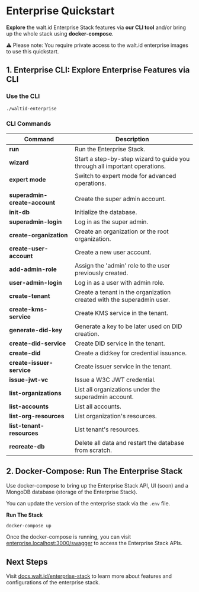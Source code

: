 # Enterprise Quickstart

**Explore** the walt.id Enterprise Stack features via **our CLI tool** and/or bring up the whole stack using **docker-compose**.

⚠️ Please note: You require private access to the walt.id enterprise images to use this quickstart.

## 1. Enterprise CLI: Explore Enterprise Features via CLI 

### Use the CLI
```bash
./waltid-enterprise
```

### CLI Commands

| Command                        | Description                                                                 |
|--------------------------------|-----------------------------------------------------------------------------|
| **run**                        | Run the Enterprise Stack.                                                   |
| **wizard**                     | Start a step-by-step wizard to guide you through all important operations.  |
| **expert mode**                | Switch to expert mode for advanced operations.                              |
|                                |                                                                             |
| **superadmin-create-account**  | Create the super admin account.                                             |
| **init-db**                    | Initialize the database.                                                    |
| **superadmin-login**           | Log in as the super admin.                                                  |
| **create-organization**        | Create an organization or the root organization.                            |
| **create-user-account**        | Create a new user account.                                                  |
| **add-admin-role**             | Assign the 'admin' role to the user previously created.                     |
| **user-admin-login**           | Log in as a user with admin role.                                           |
| **create-tenant**              | Create a tenant in the organization created with the superadmin user.       |
| **create-kms-service**         | Create KMS service in the tenant.                                           |
| **generate-did-key**           | Generate a key to be later used on DID creation.                            |
| **create-did-service**         | Create DID service in the tenant.                                           |
| **create-did**                 | Create a did:key for credential issuance.                                   |
| **create-issuer-service**      | Create issuer service in the tenant.                                        |
| **issue-jwt-vc**               | Issue a W3C JWT credential.                                                 |
| **list-organizations**         | List all organizations under the superadmin account.                        |
| **list-accounts**              | List all accounts.                                                          |
| **list-org-resources**         | List organization's resources.                                              |
| **list-tenant-resources**      | List tenant's resources.                                                    |
| **recreate-db**                | Delete all data and restart the database from scratch.                      |



## 2. Docker-Compose: Run The Enterprise Stack

Use docker-compose to bring up the Enterprise Stack API, UI (soon) and a MongoDB database (storage of the Enterprise Stack).  

You can update the version of the enterprise stack via the `.env` file. 

**Run The Stack**
```bash
docker-compose up
```

Once the docker-compose is running, you can visit [enterprise.localhost:3000/swagger](http://enterprise.localhost:3000/swagger) to access the Enterprise Stack APIs.

## Next Steps

Visit [docs.walt.id/enterprise-stack](https://docs.walt.id/enterprise-stack/home) to learn more about features and configurations of the enterprise stack.






